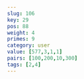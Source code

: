 ```yaml
---
slug: 106
key: 29
pos: 88
weight: 4
primes: 9
category: user
value: [577,3,1,1]
pairs: [100,200,10,300]
tags: [2,4]
---
```

